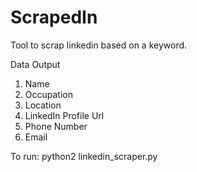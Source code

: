 # ScrapedIn

Tool to scrap linkedin based on a keyword.	

Data Output

1) Name
2) Occupation
3) Location
4) LinkedIn Profile Url
5) Phone Number
6) Email

To run:
python2 linkedin_scraper.py